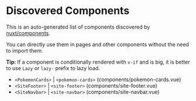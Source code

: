 # Discovered Components

This is an auto-generated list of components discovered by [nuxt/components](https://github.com/nuxt/components).

You can directly use them in pages and other components without the need to import them.

**Tip:** If a component is conditionally rendered with `v-if` and is big, it is better to use `Lazy` or `lazy-` prefix to lazy load.

- `<PokemonCards>` | `<pokemon-cards>` (components/pokemon-cards.vue)
- `<SiteFooter>` | `<site-footer>` (components/site-footer.vue)
- `<SiteNavbar>` | `<site-navbar>` (components/site-navbar.vue)
